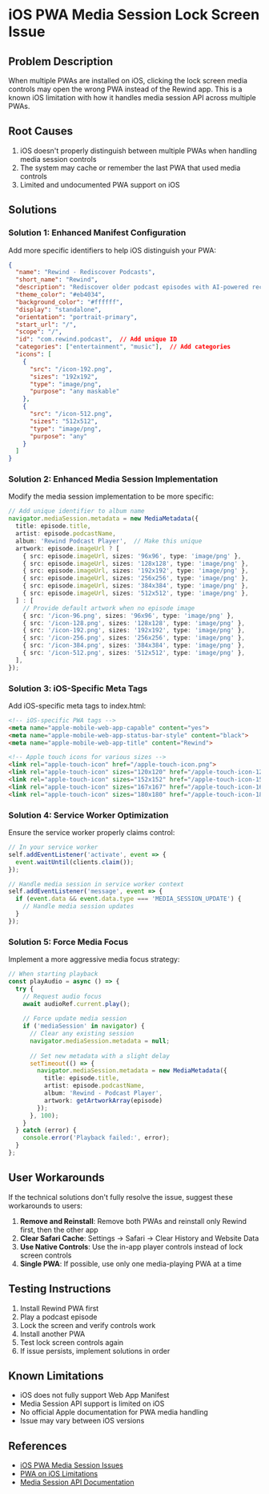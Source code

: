 # iOS PWA Media Session Lock Screen Issue

## Problem Description
When multiple PWAs are installed on iOS, clicking the lock screen media controls may open the wrong PWA instead of the Rewind app. This is a known iOS limitation with how it handles media session API across multiple PWAs.

## Root Causes
1. iOS doesn't properly distinguish between multiple PWAs when handling media session controls
2. The system may cache or remember the last PWA that used media controls
3. Limited and undocumented PWA support on iOS

## Solutions

### Solution 1: Enhanced Manifest Configuration
Add more specific identifiers to help iOS distinguish your PWA:

```json
{
  "name": "Rewind - Rediscover Podcasts",
  "short_name": "Rewind",
  "description": "Rediscover older podcast episodes with AI-powered recommendations",
  "theme_color": "#eb4034",
  "background_color": "#ffffff",
  "display": "standalone",
  "orientation": "portrait-primary",
  "start_url": "/",
  "scope": "/",
  "id": "com.rewind.podcast",  // Add unique ID
  "categories": ["entertainment", "music"],  // Add categories
  "icons": [
    {
      "src": "/icon-192.png",
      "sizes": "192x192",
      "type": "image/png",
      "purpose": "any maskable"
    },
    {
      "src": "/icon-512.png",
      "sizes": "512x512",
      "type": "image/png",
      "purpose": "any"
    }
  ]
}
```

### Solution 2: Enhanced Media Session Implementation
Modify the media session implementation to be more specific:

```typescript
// Add unique identifier to album name
navigator.mediaSession.metadata = new MediaMetadata({
  title: episode.title,
  artist: episode.podcastName,
  album: 'Rewind Podcast Player',  // Make this unique
  artwork: episode.imageUrl ? [
    { src: episode.imageUrl, sizes: '96x96', type: 'image/png' },
    { src: episode.imageUrl, sizes: '128x128', type: 'image/png' },
    { src: episode.imageUrl, sizes: '192x192', type: 'image/png' },
    { src: episode.imageUrl, sizes: '256x256', type: 'image/png' },
    { src: episode.imageUrl, sizes: '384x384', type: 'image/png' },
    { src: episode.imageUrl, sizes: '512x512', type: 'image/png' },
  ] : [
    // Provide default artwork when no episode image
    { src: '/icon-96.png', sizes: '96x96', type: 'image/png' },
    { src: '/icon-128.png', sizes: '128x128', type: 'image/png' },
    { src: '/icon-192.png', sizes: '192x192', type: 'image/png' },
    { src: '/icon-256.png', sizes: '256x256', type: 'image/png' },
    { src: '/icon-384.png', sizes: '384x384', type: 'image/png' },
    { src: '/icon-512.png', sizes: '512x512', type: 'image/png' },
  ],
});
```

### Solution 3: iOS-Specific Meta Tags
Add iOS-specific meta tags to index.html:

```html
<!-- iOS-specific PWA tags -->
<meta name="apple-mobile-web-app-capable" content="yes">
<meta name="apple-mobile-web-app-status-bar-style" content="black">
<meta name="apple-mobile-web-app-title" content="Rewind">

<!-- Apple touch icons for various sizes -->
<link rel="apple-touch-icon" href="/apple-touch-icon.png">
<link rel="apple-touch-icon" sizes="120x120" href="/apple-touch-icon-120x120.png">
<link rel="apple-touch-icon" sizes="152x152" href="/apple-touch-icon-152x152.png">
<link rel="apple-touch-icon" sizes="167x167" href="/apple-touch-icon-167x167.png">
<link rel="apple-touch-icon" sizes="180x180" href="/apple-touch-icon-180x180.png">
```

### Solution 4: Service Worker Optimization
Ensure the service worker properly claims control:

```javascript
// In your service worker
self.addEventListener('activate', event => {
  event.waitUntil(clients.claim());
});

// Handle media session in service worker context
self.addEventListener('message', event => {
  if (event.data && event.data.type === 'MEDIA_SESSION_UPDATE') {
    // Handle media session updates
  }
});
```

### Solution 5: Force Media Focus
Implement a more aggressive media focus strategy:

```typescript
// When starting playback
const playAudio = async () => {
  try {
    // Request audio focus
    await audioRef.current.play();
    
    // Force update media session
    if ('mediaSession' in navigator) {
      // Clear any existing session
      navigator.mediaSession.metadata = null;
      
      // Set new metadata with a slight delay
      setTimeout(() => {
        navigator.mediaSession.metadata = new MediaMetadata({
          title: episode.title,
          artist: episode.podcastName,
          album: 'Rewind - Podcast Player',
          artwork: getArtworkArray(episode)
        });
      }, 100);
    }
  } catch (error) {
    console.error('Playback failed:', error);
  }
};
```

## User Workarounds

If the technical solutions don't fully resolve the issue, suggest these workarounds to users:

1. **Remove and Reinstall**: Remove both PWAs and reinstall only Rewind first, then the other app
2. **Clear Safari Cache**: Settings → Safari → Clear History and Website Data
3. **Use Native Controls**: Use the in-app player controls instead of lock screen controls
4. **Single PWA**: If possible, use only one media-playing PWA at a time

## Testing Instructions

1. Install Rewind PWA first
2. Play a podcast episode
3. Lock the screen and verify controls work
4. Install another PWA
5. Test lock screen controls again
6. If issue persists, implement solutions in order

## Known Limitations

- iOS does not fully support Web App Manifest
- Media Session API support is limited on iOS
- No official Apple documentation for PWA media handling
- Issue may vary between iOS versions

## References

- [iOS PWA Media Session Issues](https://overdevs.com/ios-mediasession.html)
- [PWA on iOS Limitations](https://whatpwacando.today/)
- [Media Session API Documentation](https://web.dev/media-session/)